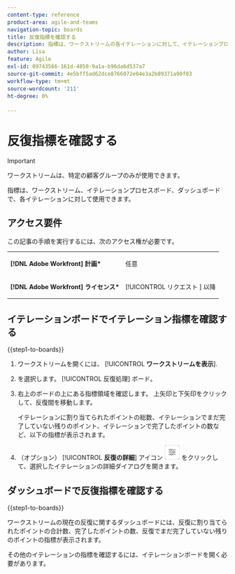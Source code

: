 ```yaml
---
content-type: reference
product-area: agile-and-teams
navigation-topic: boards
title: 反復指標を確認する
description: 指標は、ワークストリームの各イテレーションに対して、イテレーションプロセスボードで使用できます。
author: Lisa
feature: Agile
exl-id: 09743566-161d-4850-9a1a-b96da6d537a7
source-git-commit: 4e5bff5ad62dce8766072e04e3a2b89371a90f03
workflow-type: tm+mt
source-wordcount: '211'
ht-degree: 0%

---
```


# 反復指標を確認する

>[!IMPORTANT]
>
>ワークストリームは、特定の顧客グループのみが使用できます。

指標は、ワークストリーム、イテレーションプロセスボード、ダッシュボードで、各イテレーションに対して使用できます。

## アクセス要件

この記事の手順を実行するには、次のアクセス権が必要です。

<table style="table-layout:auto"> 
 <col> 
 </col> 
 <col> 
 </col> 
 <tbody> 
  <tr> 
   <td role="rowheader"><strong>[!DNL Adobe Workfront] 計画*</strong></td> 
   <td> <p>任意</p> </td> 
  </tr> 
  <tr> 
   <td role="rowheader"><strong>[!DNL Adobe Workfront] ライセンス*</strong></td> 
   <td> <p>[!UICONTROL リクエスト ] 以降</p> </td> 
  </tr> 
 </tbody> 
</table>

## イテレーションボードでイテレーション指標を確認する

{{step1-to-boards}}

1. ワークストリームを開くには、 [!UICONTROL **ワークストリームを表示**].
1. を選択します。 [!UICONTROL 反復処理] ボード。
1. 右上のボードの上にある指標領域を確認します。 上矢印と下矢印をクリックして、反復間を移動します。

   イテレーションに割り当てられたポイントの総数、イテレーションでまだ完了していない残りのポイント、イテレーションで完了したポイントの数など、以下の指標が表示されます。

1. （オプション） [!UICONTROL **反復の詳細**] アイコン ![反復の詳細](assets/iteration-details-button.png) をクリックして、選択したイテレーションの詳細ダイアログを開きます。

## ダッシュボードで反復指標を確認する

{{step1-to-boards}}

ワークストリームの現在の反復に関するダッシュボードには、反復に割り当てられたポイントの合計数、完了したポイントの数、反復でまだ完了していない残りのポイントの指標が表示されます。

その他のイテレーションの指標を確認するには、イテレーションボードを開く必要があります。
